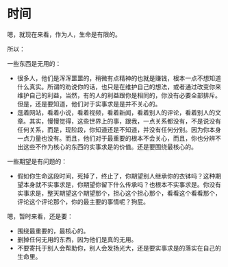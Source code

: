 # 时间

嗯，就现在来看，作为人，生命是有限的。

所以：

一些东西是无用的：

- 很多人，他们是浑浑噩噩的，稍微有点精神的也就是赚钱，根本一点不想知道什么真实。所谓的劝说你的话，也只是在维护自己的想法，或者通过改变你来维护自己的利益，当然，有的人的利益跟你是相同的，你没有必要全部排斥。但是，还是要知道，他们对于实事求是是并不关心的。
- 逛着网站，看着小说，看着视频，看着新闻，看着别人的评论，看着别人的文章。其实，慢慢觉得，这些世界上的事，跟我，一点关系都没有，不是说没有任何关系，而是，现阶段，你知道还是不知道，并没有任何分别。因为你本身一点力量也没有。而且，他们对于最重要的根本不会关心，而且，你也分辨不出这些不作为核心的东西的实事求是的价值。还是要围绕最核心的。


一些期望是有问题的：

- 假如你生命这段时间，死掉了，终止了，你期望别人继承你的衣钵吗？这种期望本身就不实事求是，你期望你留下什么传承吗？也根本不实事求是。你没有实事求是，整天期望这个期望那个，担心这个担心那个，看看这个看看那个，评论这个评论那个，你的最主要的事情呢？狗屁。




嗯，暂时来看，还是要：

- 围绕最重要的，最核心的。
- 删掉任何无用的东西，因为他们是真的无用。
- 不要寄托于别人会帮助你，别人会发扬光大，还是要实事求是的落实在自己的生命里。




